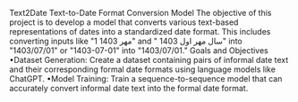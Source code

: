 Text2Date
Text-to-Date Format Conversion Model The objective of this project is to develop a model that converts various text-based representations of dates into a standardized date format. This includes converting inputs like "1 1403 ‫مهر‬" and " ‫سال‬ ‫مهر‬ ‫اول‬ 1403" into "1403/07/01" or "1403-07-01" into "1403/07/01." Goals and Objectives •Dataset Generation: Create a dataset containing pairs of informal date text and their corresponding formal date formats using language models like ChatGPT. •Model Training: Train a sequence-to-sequence model that can accurately convert informal date text into the formal date format.
